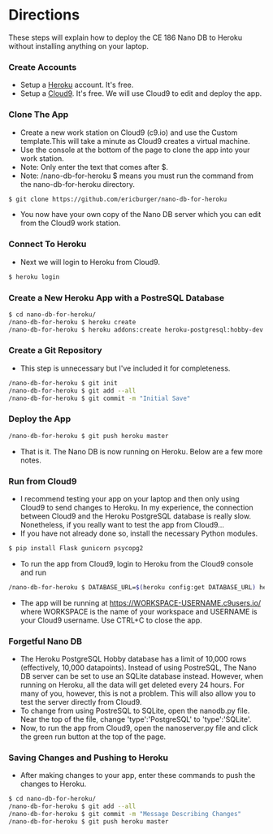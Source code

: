 # Directions
These steps will explain how to deploy the CE 186 Nano DB to Heroku without installing anything on your laptop.

### Create Accounts
- Setup a [Heroku] account. It's free. 
- Setup a [Cloud9]. It's free. We will use Cloud9 to edit and deploy the app.

### Clone The App
 - Create a new work station on Cloud9 (c9.io) and use the Custom template.This will take a minute as Cloud9 creates a virtual machine.
 - Use the console at the bottom of the page to clone the app into your work station.
 - Note: Only enter the text that comes after $.
 - Note: /nano-db-for-heroku $ means you must run the command from the nano-db-for-heroku directory.
```sh
$ git clone https://github.com/ericburger/nano-db-for-heroku
```
 - You now have your own copy of the Nano DB server which you can edit from the Cloud9 work station.
 
### Connect To Heroku
 - Next we will login to Heroku from Cloud9.
```sh
$ heroku login
```

### Create a New Heroku App with a PostreSQL Database
```sh
$ cd nano-db-for-heroku/
/nano-db-for-heroku $ heroku create
/nano-db-for-heroku $ heroku addons:create heroku-postgresql:hobby-dev
```

### Create a Git Repository
 - This step is unnecessary but I've included it for completeness.
```sh
/nano-db-for-heroku $ git init
/nano-db-for-heroku $ git add --all
/nano-db-for-heroku $ git commit -m "Initial Save"
```

### Deploy the App
```sh
/nano-db-for-heroku $ git push heroku master
```
 - That is it. The Nano DB is now running on Heroku. Below are a few more notes. 
 
### Run from Cloud9
 - I recommend testing your app on your laptop and then only using Cloud9 to send changes to Heroku. In my experience, the connection between Cloud9 and the Heroku PostgreSQL database is really slow. Nonetheless, if you really want to test the app from Cloud9...
 - If you have not already done so, install the necessary Python modules.
```sh
$ pip install Flask gunicorn psycopg2
```
 - To run the app from Cloud9, login to Heroku from the Cloud9 console and run
```sh
/nano-db-for-heroku $ DATABASE_URL=$(heroku config:get DATABASE_URL) heroku local
```
 - The app will be running at https://WORKSPACE-USERNAME.c9users.io/ where WORKSPACE is the name of your workspace and USERNAME is your Cloud9 username. Use CTRL+C to close the app. 
 
### Forgetful Nano DB
 - The Heroku PostgreSQL Hobby database has a limit of 10,000 rows (effectively, 10,000 datapoints). Instead of using PostreSQL, The Nano DB server can be set to use an SQLite database instead. However, when running on Heroku, all the data will get deleted every 24 hours. For many of you, however, this is not a problem. This will also allow you to test the server directly from Cloud9. 
 - To change from using PostreSQL to SQLite, open the nanodb.py file. Near the top of the file, change 'type':'PostgreSQL' to 'type':'SQLite'. 
 - Now, to run the app from Cloud9, open the nanoserver.py file and click the green run button at the top of the page.
 
 
 
### Saving Changes and Pushing to Heroku
 - After making changes to your app, enter these commands to push the changes to Heroku.
```sh
$ cd nano-db-for-heroku/
/nano-db-for-heroku $ git add --all
/nano-db-for-heroku $ git commit -m "Message Describing Changes"
/nano-db-for-heroku $ git push heroku master
```


   [Heroku]: <https://www.heroku.com/>
   [Cloud9]: <https://www.c9.io/>


